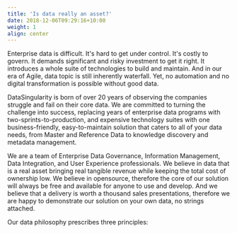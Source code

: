 ```yaml
---
title: 'Is data really an asset?'
date: 2018-12-06T09:29:16+10:00
weight: 1
align: center  
---
```

Enterprise data is difficult. It's hard to get under control. It's costly to govern. It demands significant and risky investment to get it right. It introduces a whole suite of technologies to build and maintain. And in our era of Agile, data topic is still inherently waterfall. 
Yet, no automation and no digital transformation is possible without good data. 

DataSingularity is born of over 20 years of observing the companies struggle and fail on their core data. We are committed to turning the challenge into success, replacing years of enterprise data programs with two-sprints-to-production, and expensive technology suites with one business-friendly, easy-to-maintain solution that caters to all of your data needs, from Master and Reference Data to knowledge discovery and metadata management.

We are a team of Enterprise Data Governance, Information Management, Data Integration, and User Experience professionals. We believe in data that is a real asset bringing real tangible revenue while keeping the total cost of ownership low. We believe in opensource, therefore the core of our solution will always be free and available for anyone to use and develop. And we believe that a delivery is worth a thousand sales presentations, therefore we are happy to demonstrate our solution on your own data, no strings attached.

Our data philosophy prescribes three principles: